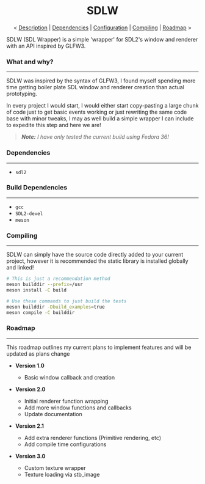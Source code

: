 <h1 align="center">SDLW</h1>

<p align="center">
    <
    <a href="#what-and-why">Description</a> |
    <a href="#dependencies">Dependencies</a> |
    <a href="#configuration">Configuration</a> |
    <a href="#compiling">Compiling</a> |
    <a href="#roadmap">Roadmap</a>
    >
</p>

SDLW (SDL Wrapper) is a simple 'wrapper' for SDL2's window and renderer with an API inspired by GLFW3.

### What and why?
---
SDLW was inspired by the syntax of GLFW3, I found myself spending more time getting boiler plate SDL window and renderer creation than actual prototyping.

In every project I would start, I would either start copy-pasting a large chunk of code just to get basic events working or just rewriting the same code base with minor tweaks, I may as well build a simple wrapper I can include to expedite this step and here we are!

> _**Note:** I have only tested the current build using Fedora 36!_

### Dependencies
---
- `sdl2`

### Build Dependencies
---
- `gcc`
- `SDL2-devel`
- `meson`

### Compiling
---

SDLW can simply have the source code directly added to your current project, however it is recommended the static library is installed globally and linked!

```bash
# This is just a recommendation method
meson builddir --prefix=/usr
meson install -C build

# Use these commands to just build the tests
meson builddir -Dbuild_examples=true
meson compile -C builddir
```

### Roadmap
---

This roadmap outlines my current plans to implement features and will be updated as plans change

- __Version 1.0__
  - Basic window callback and creation

- __Version 2.0__
  - Initial renderer function wrapping
  - Add more window functions and callbacks
  - Update documentation

- __Version 2.1__
  - Add extra renderer functions (Primitive rendering, etc)
  - Add compile time configurations

- __Version 3.0__
  - Custom texture wrapper
  - Texture loading via stb_image
